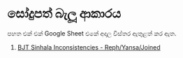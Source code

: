 # සෝදුපත් බැලූ ආකාරය

පහත එක් එක් Google Sheet එකේ අදාල විස්තර ඇතුළත් කර ඇත.
1. [BJT  Sinhala Inconsistencies - Reph/Yansa/Joined](https://docs.google.com/spreadsheets/d/1fpfJoQjb16v8uHZ32vBVpcnjESePoanMYFYupmV9VAA)